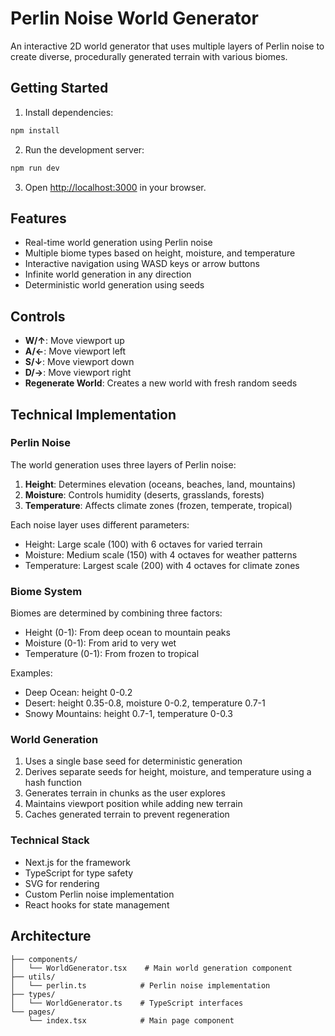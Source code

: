 # Perlin Noise World Generator

An interactive 2D world generator that uses multiple layers of Perlin noise to create diverse, procedurally generated terrain with various biomes.

## Getting Started

1. Install dependencies:
```bash
npm install
```

2. Run the development server:
```bash
npm run dev
```

3. Open [http://localhost:3000](http://localhost:3000) in your browser.

## Features

- Real-time world generation using Perlin noise
- Multiple biome types based on height, moisture, and temperature
- Interactive navigation using WASD keys or arrow buttons
- Infinite world generation in any direction
- Deterministic world generation using seeds

## Controls

- **W/↑**: Move viewport up
- **A/←**: Move viewport left
- **S/↓**: Move viewport down
- **D/→**: Move viewport right
- **Regenerate World**: Creates a new world with fresh random seeds

## Technical Implementation

### Perlin Noise

The world generation uses three layers of Perlin noise:
1. **Height**: Determines elevation (oceans, beaches, land, mountains)
2. **Moisture**: Controls humidity (deserts, grasslands, forests)
3. **Temperature**: Affects climate zones (frozen, temperate, tropical)

Each noise layer uses different parameters:
- Height: Large scale (100) with 6 octaves for varied terrain
- Moisture: Medium scale (150) with 4 octaves for weather patterns
- Temperature: Largest scale (200) with 4 octaves for climate zones

### Biome System

Biomes are determined by combining three factors:
- Height (0-1): From deep ocean to mountain peaks
- Moisture (0-1): From arid to very wet
- Temperature (0-1): From frozen to tropical

Examples:
- Deep Ocean: height 0-0.2
- Desert: height 0.35-0.8, moisture 0-0.2, temperature 0.7-1
- Snowy Mountains: height 0.7-1, temperature 0-0.3

### World Generation

1. Uses a single base seed for deterministic generation
2. Derives separate seeds for height, moisture, and temperature using a hash function
3. Generates terrain in chunks as the user explores
4. Maintains viewport position while adding new terrain
5. Caches generated terrain to prevent regeneration

### Technical Stack

- Next.js for the framework
- TypeScript for type safety
- SVG for rendering
- Custom Perlin noise implementation
- React hooks for state management

## Architecture

```
├── components/
│   └── WorldGenerator.tsx    # Main world generation component
├── utils/
│   └── perlin.ts            # Perlin noise implementation
├── types/
│   └── WorldGenerator.ts    # TypeScript interfaces
└── pages/
    └── index.tsx            # Main page component
```
